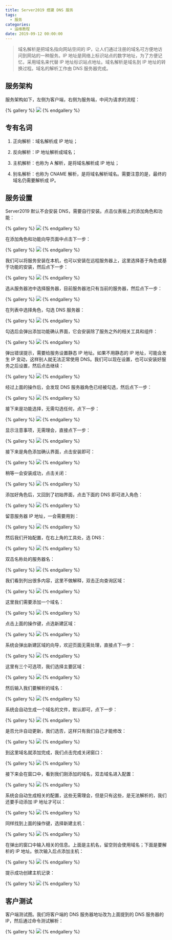 ```yaml
---
title: Server2019 搭建 DNS 服务
tags:
  - 服务
categories:
  - 运维教程
date: 2019-09-12 00:00:00
---
```


> 域名解析是把域名指向网站空间的 IP，让人们通过注册的域名可方便地访问到网站的一种服务。IP 地址是网络上标识站点的数字地址，为了方便记忆，采用域名来代替 IP 地址标识站点地址。域名解析是域名到 IP 地址的转换过程。域名的解析工作由 DNS 服务器完成。

<!-- more -->

## 服务架构

服务架构如下，左侧为客户端，右侧为服务端，中间为请求的流程：

{% gallery %}
![](https://cdn.dusays.com/2019/09/65-1.jpg)
{% endgallery %}

## 专有名词

1. 正向解析：域名解析成 IP 地址；

2. 反向解析：IP 地址解析成域名；

3. 主机解析：也称为 A 解析，是将域名解析成 IP 地址；

4. 别名解析：也称为 CNAME 解析，是将域名解析域名。需要注意的是，最终的域名仍需要解析成 IP。

## 服务设置

Server2019 默认不会安装 DNS，需要自行安装。点击仪表板上的添加角色和功能：

{% gallery %}
![](https://cdn.dusays.com/2019/09/65-2.jpg)
{% endgallery %}

在添加角色和功能向导页面中点击下一步：

{% gallery %}
![](https://cdn.dusays.com/2019/09/65-3.jpg)
{% endgallery %}

我们可以将服务安装在本机，也可以安装在远程服务器上，这里选择基于角色或基于功能的安装，然后点下一步：

{% gallery %}
![](https://cdn.dusays.com/2019/09/65-4.jpg)
{% endgallery %}

选从服务器池中选择服务器，目前服务器池只有当前的服务器，然后点下一步：

{% gallery %}
![](https://cdn.dusays.com/2019/09/65-5.jpg)
{% endgallery %}

在列表中选择角色，勾选 DNS 服务器：

{% gallery %}
![](https://cdn.dusays.com/2019/09/65-6.jpg)
{% endgallery %}

勾选后会弹出添加功能确认界面，它会安装除了服务之外的相关工具和组件：

{% gallery %}
![](https://cdn.dusays.com/2019/09/65-7.jpg)
{% endgallery %}

弹出错误提示，需要给服务设置静态 IP 地址。如果不用静态的 IP 地址，可能会发生 IP 变动，这样别人就无法正常使用 DNS。我们可以现在设置，也可以安装好服务之后设置，然后点击继续：

{% gallery %}
![](https://cdn.dusays.com/2019/09/65-8.jpg)
{% endgallery %}

经过上面的操作后，会发现 DNS 服务器角色已经被勾选，然后点下一步：

{% gallery %}
![](https://cdn.dusays.com/2019/09/65-9.jpg)
{% endgallery %}

接下来是功能选择，无需勾选任何，点下一步：

{% gallery %}
![](https://cdn.dusays.com/2019/09/65-10.jpg)
{% endgallery %}

显示注意事项，无需理会，直接点下一步：

{% gallery %}
![](https://cdn.dusays.com/2019/09/65-11.jpg)
{% endgallery %}

接下来是角色添加确认界面，点击安装即可：

{% gallery %}
![](https://cdn.dusays.com/2019/09/65-12.jpg)
{% endgallery %}

稍等一会安装成功，点击关闭：

{% gallery %}
![](https://cdn.dusays.com/2019/09/65-13.jpg)
{% endgallery %}

添加好角色后，又回到了初始界面，点击下面的 DNS 即可进入角色：

{% gallery %}
![](https://cdn.dusays.com/2019/09/65-14.jpg)
{% endgallery %}

留意服务器 IP 地址，一会需要用到：

{% gallery %}
![](https://cdn.dusays.com/2019/09/65-15.jpg)
{% endgallery %}

然后我们开始配置，在右上角的工具处，选 DNS：

{% gallery %}
![](https://cdn.dusays.com/2019/09/65-16.jpg)
{% endgallery %}

双击名称处的服务器名：

{% gallery %}
![](https://cdn.dusays.com/2019/09/65-17.jpg)
{% endgallery %}

我们看到列出很多内容，这里不做解释，双击正向查询区域：

{% gallery %}
![](https://cdn.dusays.com/2019/09/65-18.jpg)
{% endgallery %}

这里我们需要添加一个域名：

{% gallery %}
![](https://cdn.dusays.com/2019/09/65-19.jpg)
{% endgallery %}

点击上面的操作键，点选新建区域：

{% gallery %}
![](https://cdn.dusays.com/2019/09/65-20.jpg)
{% endgallery %}

系统会弹出新建区域的向导，欢迎页面无需处理，直接点下一步：

{% gallery %}
![](https://cdn.dusays.com/2019/09/65-21.jpg)
{% endgallery %}

这里有三个可选项，我们选择主要区域：

{% gallery %}
![](https://cdn.dusays.com/2019/09/65-22.jpg)
{% endgallery %}

然后输入我们要解析的域名：

{% gallery %}
![](https://cdn.dusays.com/2019/09/65-23.jpg)
{% endgallery %}

系统会自动生成一个域名的文件，默认即可，点下一步：

{% gallery %}
![](https://cdn.dusays.com/2019/09/65-24.jpg)
{% endgallery %}

是否允许自动更新，我们选否，这样只有我们自己才能修改：

{% gallery %}
![](https://cdn.dusays.com/2019/09/65-25.jpg)
{% endgallery %}

到这里域名就添加完成，我们点击完成关闭窗口：

{% gallery %}
![](https://cdn.dusays.com/2019/09/65-26.jpg)
{% endgallery %}

接下来会在窗口中，看到我们刚添加的域名，双击域名进入配置：

{% gallery %}
![](https://cdn.dusays.com/2019/09/65-27.jpg)
{% endgallery %}

系统会自动生成相关的配置，这些无需理会，但是只有这些，是无法解析的，我们还要手动添加 IP 地址才可以：

{% gallery %}
![](https://cdn.dusays.com/2019/09/65-28.jpg)
{% endgallery %}

同样找到上面的操作键，选择新建主机：

{% gallery %}
![](https://cdn.dusays.com/2019/09/65-29.jpg)
{% endgallery %}

在弹出的窗口中输入相关的信息。上面是主机名，留空则会使用域名；下面是要解析的 IP 地址。依次输入后点添加主机：

{% gallery %}
![](https://cdn.dusays.com/2019/09/65-30.jpg)
{% endgallery %}

提示成功创建主机记录：

{% gallery %}
![](https://cdn.dusays.com/2019/09/65-31.jpg)
{% endgallery %}

## 客户测试

客户端测试图。我们将客户端的 DNS 服务器地址改为上面提到的 DNS 服务器的 IP，然后通过命令测试解析：

{% gallery %}
![](https://cdn.dusays.com/2019/09/65-32.jpg)
{% endgallery %}